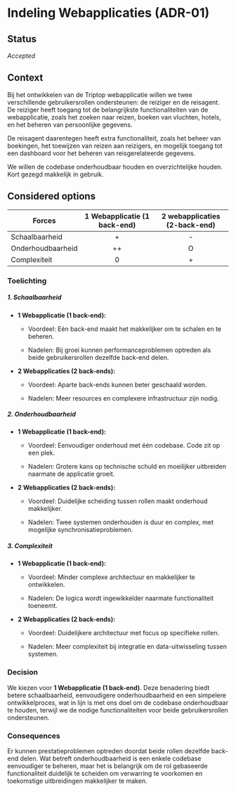 # Indeling Webapplicaties (ADR-01)

## Status
_Accepted_

## Context

Bij het ontwikkelen van de Triptop webapplicatie willen we twee verschillende gebruikersrollen ondersteunen: de reiziger en de reisagent. De reiziger heeft toegang tot de belangrijkste functionaliteiten van de webapplicatie, zoals het zoeken naar reizen, boeken van vluchten, hotels, en het beheren van persoonlijke gegevens.

De reisagent daarentegen heeft extra functionaliteit, zoals het beheer van boekingen, het toewijzen van reizen aan reizigers, en mogelijk toegang tot een dashboard voor het beheren van reisgerelateerde gegevens.

We willen de codebase onderhoudbaar houden en overzichtelijke houden. Kort gezegd makkelijk in gebruik.

## Considered options

| **Forces**        | 1 Webapplicatie (1 back-end) | 2 webapplicaties (2-back-end) |
| ----------------- |:----------------------------:|:-----------------------------:|
| Schaalbaarheid    |              +               |               -               |
| Onderhoudbaarheid |              ++              |               O               |
| Complexiteit      |              0               |               +               |
### Toelichting
##### 1. **Schaalbaarheid**

- **1 Webapplicatie (1 back-end):**

    - Voordeel: Eén back-end maakt het makkelijker om te schalen en te beheren.

    - Nadelen: Bij groei kunnen performanceproblemen optreden als beide gebruikersrollen dezelfde back-end delen.

- **2 Webapplicaties (2 back-ends):**

    - Voordeel: Aparte back-ends kunnen beter geschaald worden.

    - Nadelen: Meer resources en complexere infrastructuur zijn nodig.

##### 2. **Onderhoudbaarheid**

- **1 Webapplicatie (1 back-end):**

    - Voordeel: Eenvoudiger onderhoud met één codebase. Code zit op een plek.

    - Nadelen: Grotere kans op technische schuld en moeilijker uitbreiden naarmate de applicatie groeit.

- **2 Webapplicaties (2 back-ends):**

    - Voordeel: Duidelijke scheiding tussen rollen maakt onderhoud makkelijker.

    - Nadelen: Twee systemen onderhouden is duur en complex, met mogelijke synchronisatieproblemen.

##### 3. **Complexiteit**

- **1 Webapplicatie (1 back-end):**

    - Voordeel: Minder complexe architectuur en makkelijker te ontwikkelen.

    - Nadelen: De logica wordt ingewikkelder naarmate functionaliteit toeneemt.

- **2 Webapplicaties (2 back-ends):**

    - Voordeel: Duidelijkere architectuur met focus op specifieke rollen.

    - Nadelen: Meer complexiteit bij integratie en data-uitwisseling tussen systemen.




### Decision

We kiezen voor **1 Webapplicatie (1 back-end)**. Deze benadering biedt betere schaalbaarheid, eenvoudigere onderhoudbaarheid en een simpelere ontwikkelproces, wat in lijn is met ons doel om de codebase onderhoudbaar te houden, terwijl we de nodige functionaliteiten voor beide gebruikersrollen ondersteunen.
### Consequences

Er kunnen prestatieproblemen optreden doordat beide rollen dezelfde back-end delen. Wat betreft onderhoudbaarheid is een enkele codebase eenvoudiger te beheren, maar het is belangrijk om de rol gebaseerde functionaliteit duidelijk te scheiden om verwarring te voorkomen en toekomstige uitbreidingen makkelijker te maken. 
